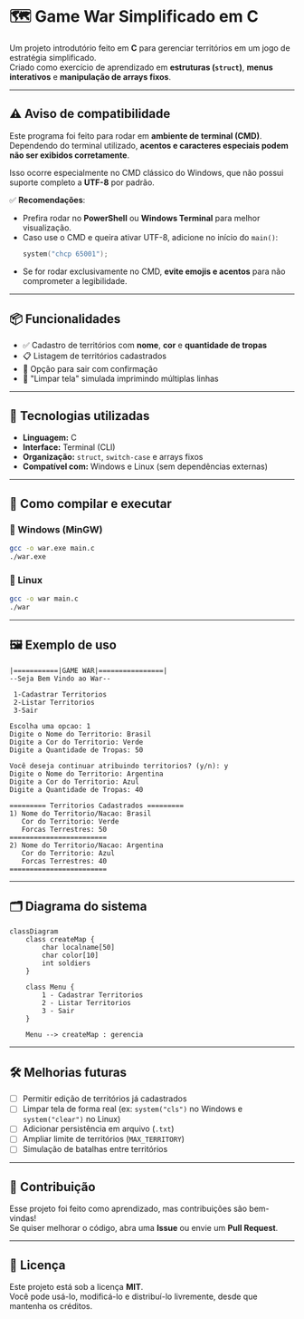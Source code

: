 # 🗺️ Game War Simplificado em C

Um projeto introdutório feito em **C** para gerenciar territórios em um jogo de estratégia simplificado.  
Criado como exercício de aprendizado em **estruturas (`struct`)**, **menus interativos** e **manipulação de arrays fixos**.

---

## ⚠️ Aviso de compatibilidade

Este programa foi feito para rodar em **ambiente de terminal (CMD)**.  
Dependendo do terminal utilizado, **acentos e caracteres especiais podem não ser exibidos corretamente**.  

Isso ocorre especialmente no CMD clássico do Windows, que não possui suporte completo a **UTF-8** por padrão.

✅ **Recomendações**:
- Prefira rodar no **PowerShell** ou **Windows Terminal** para melhor visualização.  
- Caso use o CMD e queira ativar UTF-8, adicione no início do `main()`:
  ```c
  system("chcp 65001");
  ```
- Se for rodar exclusivamente no CMD, **evite emojis e acentos** para não comprometer a legibilidade.  

---

## 📦 Funcionalidades

- ✅ Cadastro de territórios com **nome**, **cor** e **quantidade de tropas**  
- 📋 Listagem de territórios cadastrados  
- 🚪 Opção para sair com confirmação  
- 🧹 "Limpar tela" simulada imprimindo múltiplas linhas  

---

## 🧠 Tecnologias utilizadas

- **Linguagem:** C  
- **Interface:** Terminal (CLI)  
- **Organização:** `struct`, `switch-case` e arrays fixos  
- **Compatível com:** Windows e Linux (sem dependências externas)  

---

## 🚀 Como compilar e executar

### 🔹 Windows (MinGW)
```bash
gcc -o war.exe main.c
./war.exe
```

### 🔹 Linux
```bash
gcc -o war main.c
./war
```

---

## 🖼️ Exemplo de uso

```text
|===========|GAME WAR|================|
--Seja Bem Vindo ao War--

 1-Cadastrar Territorios
 2-Listar Territorios
 3-Sair

Escolha uma opcao: 1
Digite o Nome do Territorio: Brasil
Digite a Cor do Territorio: Verde
Digite a Quantidade de Tropas: 50

Você deseja continuar atribuindo territorios? (y/n): y
Digite o Nome do Territorio: Argentina
Digite a Cor do Territorio: Azul
Digite a Quantidade de Tropas: 40

========= Territorios Cadastrados =========
1) Nome do Territorio/Nacao: Brasil
   Cor do Territorio: Verde
   Forcas Terrestres: 50
========================
2) Nome do Territorio/Nacao: Argentina
   Cor do Territorio: Azul
   Forcas Terrestres: 40
========================
```

---

## 🗂️ Diagrama do sistema

```mermaid
classDiagram
    class createMap {
        char localname[50]
        char color[10]
        int soldiers
    }

    class Menu {
        1 - Cadastrar Territorios
        2 - Listar Territorios
        3 - Sair
    }

    Menu --> createMap : gerencia
```

---

## 🛠️ Melhorias futuras 

- [ ] Permitir edição de territórios já cadastrados  
- [ ] Limpar tela de forma real (ex: `system("cls")` no Windows e `system("clear")` no Linux)  
- [ ] Adicionar persistência em arquivo (`.txt`)  
- [ ] Ampliar limite de territórios (`MAX_TERRITORY`)  
- [ ] Simulação de batalhas entre territórios  

---

## 🤝 Contribuição

Esse projeto foi feito como aprendizado, mas contribuições são bem-vindas!  
Se quiser melhorar o código, abra uma **Issue** ou envie um **Pull Request**.  

---

## 📜 Licença

Este projeto está sob a licença **MIT**.  
Você pode usá-lo, modificá-lo e distribuí-lo livremente, desde que mantenha os créditos.  
